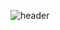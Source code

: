 ![header](https://capsule-render.vercel.app/api?type=waving&color=gradient&customColorList=5,29,30,15,30&height=300&section=header&text=Welcome%20to%20Hyejoo's%20Github!&fontSize=40)

